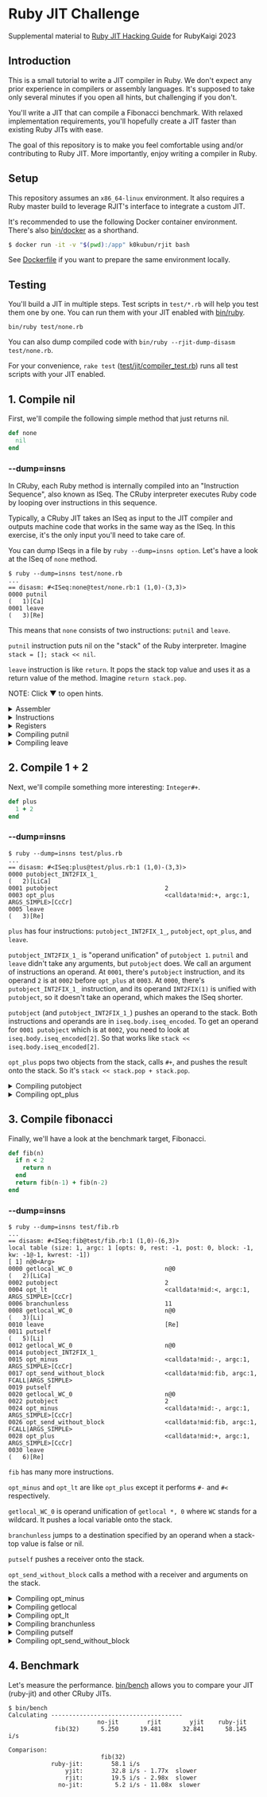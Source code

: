 # Ruby JIT Challenge

Supplemental material to [Ruby JIT Hacking Guide](https://rubykaigi.org/2023/presentations/k0kubun.html) for RubyKaigi 2023

## Introduction

This is a small tutorial to write a JIT compiler in Ruby.
We don't expect any prior experience in compilers or assembly languages.
It's supposed to take only several minutes if you open all hints, but challenging if you don't.

You'll write a JIT that can compile a Fibonacci benchmark.
With relaxed implementation requirements, you'll hopefully create a JIT faster than existing Ruby JITs with ease.

The goal of this repository is to make you feel comfortable using and/or contributing to Ruby JIT.
More importantly, enjoy writing a compiler in Ruby.

## Setup

This repository assumes an `x86_64-linux` environment.
It also requires a Ruby master build to leverage RJIT's interface to integrate a custom JIT.

It's recommended to use the following Docker container environment.
There's also [bin/docker](./bin/docker) as a shorthand.

```bash
$ docker run -it -v "$(pwd):/app" k0kubun/rjit bash
```

See [Dockerfile](./Dockerfile) if you want to prepare the same environment locally.

## Testing

You'll build a JIT in multiple steps.
Test scripts in `test/*.rb` will help you test them one by one.
You can run them with your JIT enabled with [bin/ruby](./bin/ruby).

```
bin/ruby test/none.rb
```

You can also dump compiled code with `bin/ruby --rjit-dump-disasm test/none.rb`.

For your convenience, `rake test` ([test/jit/compiler\_test.rb](./test/jit/compiler_test.rb))
runs all test scripts with your JIT enabled.

## 1. Compile nil

First, we'll compile the following simple method that just returns nil.

```rb
def none
  nil
end
```

### --dump=insns

In CRuby, each Ruby method is internally compiled into an "Instruction Sequence", also known as ISeq.
The CRuby interpreter executes Ruby code by looping over instructions in this sequence.

Typically, a CRuby JIT takes an ISeq as input to the JIT compiler and outputs machine code
that works in the same way as the ISeq. In this exercise, it's the only input you'll need to take care of.

You can dump ISeqs in a file by `ruby --dump=insns option`.
Let's have a look at the ISeq of `none` method.

```
$ ruby --dump=insns test/none.rb
...
== disasm: #<ISeq:none@test/none.rb:1 (1,0)-(3,3)>
0000 putnil                                                           (   1)[Ca]
0001 leave                                                            (   3)[Re]
```

This means that `none` consists of two instructions: `putnil` and `leave`.

`putnil` instruction puts nil on the "stack" of the Ruby interpreter. Imagine `stack = []; stack << nil`.

`leave` instruction is like `return`. It pops the stack top value and uses it as a return value of the method.
Imagine `return stack.pop`.

NOTE: Click ▼ to open hints.

<details>
<summary>Assembler</summary>

### Assembler

[lib/jit/assembler.rb](./lib/jit/assembler.rb) has an x86\_64 assembler that was copied from RJIT and then simplified.
Feel free to remove it and write it from scratch, but this tutorial will not cover how to encode x86\_64 instructions.

Here's example code using `Assembler`.

```rb
asm = Assembler.new
asm.mov(:rax, [:rsi, 8])
asm.add(:rax, 2)
write(asm)
```

This writes the following machine code into memory.

```asm
mov rax, [rsi + 8]
add rax, 2
```

`rax` and `rsi` are registers.
`[rsi + 8]` is memory access based off of a register, which reads memory 8 bytes after the address in `rsi`.
`2` is an immediate value.

See [lib/jit/assembler.rb](./lib/jit/assembler.rb) for what kind of input it can handle.

</details>
<details>
<summary>Instructions</summary>

### Instructions

There are various x86\_64 instructions.
However, it's enough to use only the following instructions to pass tests in this tutorial.

For `test/none.rb`, only `mov`, `add`, and `ret` are necessary.

| Instruction | Description                                 | Example      | Effect     |
|:------------|:--------------------------------------------|:-------------|:-----------|
| mov         | Assign a value.                             | `mov rax, 1` | `rax = 1`  |
| add         | Add a value.                                | `add rax, 1` | `rax += 1` |
| sub         | Subtract a value.                           | `sub rax, 1` | `rax -= 1` |
| cmp         | Compare values. Use it with cmovl.          | `cmp rdi, rsi`   | `rdi < rsi` |
| cmovl       | Assign a value if left < right.             | `cmovl rax, rcx` | `rax = rcx if rdi < rsi` |
| test        | Compare values. Use it with jz.             | `test rax, 1` | `rax & 1` |
| jz          | Jump if left and right have no common bits. | `jz 0x1234` | `goto 0x1234 if rax & 1 == 0` |
| jmp         | Jump to an address.                         | `jmp 0x1234` | `goto 0x1234` |
| call        | Call a function.                            | `call 0x1234` | `func()` |
| ret         | Return a value.                             | `ret` | `return rax` |

</details>
<details>
<summary>Registers</summary>

### Registers

Registers are like variables in machine code.
You're free to use registers in whatever way, but a [reference implementation](https://github.com/Shopify/ruby-jit-challenge/blob/k0kubun/lib/jit/compiler.rb)
used only the following registers.

| Register | Purpose |
|:---------|:--------|
| rdi      | `ec` (execution context) is set when a JIT function is called. It represents a Ruby thread. Used when you push/pop a stack frame. |
| rsi      | `cfp` (control frame pointer) is set when a JIT function is called. It represents a stack frame. Used when you fetch a local variable or a receiver. |
| rax      | A JIT function return value to be set before `ret` instruction. It can be also used as a "scratch register" to hold temporary values. |
| r8       | A general-purpose register. The reference implementation used this for the 1st slot of the Ruby VM stack, `stack[0]`. |
| r9       | A general-purpose register. The reference implementation used this for the 2nd slot of the Ruby VM stack, `stack[1]`. |
| r10      | A general-purpose register. The reference implementation used this for the 3rd slot of the Ruby VM stack, `stack[2]`. |
| r11      | A general-purpose register. The reference implementation used this for the 4th slot of the Ruby VM stack, `stack[3]`. |

</details>
<details>
<summary>Compiling putnil</summary>

### Compiling putnil

Open [lib/jit/compiler.rb](./lib/jit/compiler.rb) and add a case for `putnil`.

```diff
       # Iterate over each YARV instruction.
       insn_index = 0
       while insn_index < iseq.body.iseq_size
         insn = INSNS.fetch(C.rb_vm_insn_decode(iseq.body.iseq_encoded[insn_index]))
         case insn.name
         in :nop
           # none
+        in :putnil
+          # ...
         end
         insn_index += insn.len
       end
```

Let's push `nil` onto the stack.
In the scope of this tutorial, it's enough to use a random register as a replacement for a stack slot.

Let's say you decided to use `r8` for `stack[0]`, you could write the code as follows, for example.

```diff
+      STACK = [:r8]

       # Iterate over each YARV instruction.
       insn_index = 0
+      stack_size = 0
       while insn_index < iseq.body.iseq_size
         insn = INSNS.fetch(C.rb_vm_insn_decode(iseq.body.iseq_encoded[insn_index]))
         case insn.name
         in :nop
           # none
         in :putnil
+          asm.mov(STACK[stack_size], C.to_value(nil))
+          stack_size += 1
         end
         insn_index += insn.len
       end
```

`C` is a module with useful helpers to write a JIT.
`C.to_value` converts any Ruby object into its representation in the C language (and machine code).

`C.to_value(nil)` is 4, so this does `asm.mov(:r8, 4)`, which means `stack[0] = nil`.
This value in `r8` should be then handled by subsequent instructions like `leave`.

</details>
<details>
<summary>Compiling leave</summary>

### Compiling leave

`leave` instruction needs to do two things.

1. Pop a stack frame
2. Return a value

A JIT function is called after a corresponding stack frame is pushed.
However, the Ruby VM is not responsible for popping the stack frame after calling the JIT function.
So a JIT function needs to pop it on `leave` instruction.

A stack frame `cfp` is in `rsi`. The interpreter reads `ec->cfp` to fetch the current stack frame and `ec` is in `rdi`.
Therefore, you can generate code to pop a stack frame as follows.

```diff
       STACK = [:r8]
+      EC = :rdi
+      CFP = :rsi

       # Iterate over each YARV instruction.
       insn_index = 0
       stack_size = 0
       while insn_index < iseq.body.iseq_size
         insn = INSNS.fetch(C.rb_vm_insn_decode(iseq.body.iseq_encoded[insn_index]))
         case insn.name
         in :nop
           # none
         in :putnil
           asm.mov(STACK[stack_size], C.to_value(nil))
           stack_size += 1
+        in :leave
+          asm.add(CFP, C.rb_control_frame_t.size)
+          asm.mov([EC, C.rb_execution_context_t.offsetof(:cfp)], CFP)
         end
         insn_index += insn.len
       end
```

The `cfp` grows downward; `cfp -= 1` pushes a frame, and `cfp += 1` pops a frame.
Here, we want to pop a frame, so we do `cfp += 1`.
When we increment a pointer, `1` actually means the size of what it points to.
`cfp` is called `rb_control_frame_t` in the Ruby VM, and you can get its size by `C.rb_control_frame_t.size`.

To set that to `ec->cfp`, you need to get a memory address based off of `ec`.
The offset of `ec->cfp` relative to the head of `ec` is in `C.rb_execution_context_t.offsetof(:cfp)`.
So you can use `[EC, C.rb_execution_context_t.offsetof(:cfp)]` to get `ec->cfp`.

Finally, we'll return a value from the JIT function.
You should set a stack-top value to `rax` and then put `ret` instruction.

```diff
       # Iterate over each YARV instruction.
       insn_index = 0
       stack_size = 0
       while insn_index < iseq.body.iseq_size
         insn = INSNS.fetch(C.rb_vm_insn_decode(iseq.body.iseq_encoded[insn_index]))
         case insn.name
         in :nop
           # none
         in :putnil
           asm.mov(STACK[stack_size], C.to_value(nil))
           stack_size += 1
         in :leave
           asm.add(CFP, C.rb_control_frame_t.size)
           asm.mov([EC, C.rb_execution_context_t.offsetof(:cfp)], CFP)
+          asm.mov(:rax, STACK[stack_size - 1])
+          asm.ret
         end
         insn_index += insn.len
       end
```

Now you should be able to execute `test/none.rb`. Test it as follows.

```
$ bin/ruby --rjit-dump-disasm test/none.rb
  0x564e87d2c000: mov r8, 4
  0x564e87d2c007: add rsi, 0x40
  0x564e87d2c00b: mov qword ptr [rdi + 0x10], rsi
  0x564e87d2c00f: mov rax, r8
  0x564e87d2c012: ret

nil
```

`rake test` should pass one test that runs `test/none.rb`.

Also try changing what you're giving to `C.to_value` in `putnil` to double-check
the interpreter is calling the JIT function you generated.

</details>

## 2. Compile 1 + 2

Next, we'll compile something more interesting: `Integer#+`.

```rb
def plus
  1 + 2
end
```

### --dump=insns

```
$ ruby --dump=insns test/plus.rb
...
== disasm: #<ISeq:plus@test/plus.rb:1 (1,0)-(3,3)>
0000 putobject_INT2FIX_1_                                             (   2)[LiCa]
0001 putobject                              2
0003 opt_plus                               <calldata!mid:+, argc:1, ARGS_SIMPLE>[CcCr]
0005 leave                                                            (   3)[Re]
```

`plus` has four instructions: `putobject_INT2FIX_1_`, `putobject`, `opt_plus`, and `leave`.

`putobject_INT2FIX_1_` is "operand unification" of `putobject 1`.
`putnil` and `leave` didn't take any arguments, but `putobject` does.
We call an argument of instructions an operand.
At `0001`, there's `putobject` instruction, and its operand `2` is at `0002` before `opt_plus` at `0003`.
At `0000`, there's `putobject_INT2FIX_1_` instruction, and its operand `INT2FIX(1)` is unified with `putobject`,
so it doesn't take an operand, which makes the ISeq shorter.

`putobject` (and `putobject_INT2FIX_1_`) pushes an operand to the stack.
Both instructions and operands are in `iseq.body.iseq_encoded`.
To get an operand for `0001 putobject` which is at `0002`, you need to look at `iseq.body.iseq_encoded[2]`.
So that works like `stack << iseq.body.iseq_encoded[2]`.

`opt_plus` pops two objects from the stack, calls `#+`, and pushes the result onto the stack.
So it's `stack << stack.pop + stack.pop`.

<details>
<summary>Compiling putobject</summary>

### Compiling putobject

For `putobject_INT2FIX_1_`, you need to hard-code the operand as `1`.
Instead of `INT2FIX(1)` that is used in C, you can use `C.to_value(1)` instead.
So it can be:

```rb
STACK = [:r8, :r9]

in :putobject_INT2FIX_1_
  asm.mov(STACK[stack_size], C.to_value(1))
  stack_size += 1
```

For `putobject`, you need to get an operand from `iseq.body.iseq_encoded` as explained above.
You could write:

```rb
in :putobject
  operand = iseq.body.iseq_encoded[insn_index + 1]
  asm.mov(STACK[stack_size], operand)
```

</details>

<details>
<summary>Compiling opt_plus</summary>

### Compiling opt\_plus

`opt_plus` is capable of handling any `#+` methods, but specifically optimizes a few methods such as `Integer#+`.
In this tutorial, we're going to handle only `Integer`s. It's okay to assume operands are all `Integer`s.

In CRuby, a small-enough `Integer` is expressed as `(num << 1) + 1`.
So an `Integer` object `1` is expressed as `(1 << 1) + 1`, which is `3`.

You'll take `(num1 << 1) + 1` and `(num2 << 1) + 1` as operands.
If you just add them, the result will be `((num1 + num2) << 1) + 2`.
The actual representation for `num1 + num2` is `((num1 + num2) << 1) + 1`,
so you'll need to subtract it by 1.

Here's an example implementation.

```rb
in :opt_plus
  recv = STACK[stack_size - 2]
  obj = STACK[stack_size - 1]

  asm.add(recv, obj)
  asm.sub(recv, 1)

  stack_size -= 1
```

Test those instructions with `bin/ruby --rjit-dump-disasm test/plus.rb`.

</details>

## 3. Compile fibonacci

Finally, we'll have a look at the benchmark target, Fibonacci.

```rb
def fib(n)
  if n < 2
    return n
  end
  return fib(n-1) + fib(n-2)
end
```

### --dump=insns

```
$ ruby --dump=insns test/fib.rb
...
== disasm: #<ISeq:fib@test/fib.rb:1 (1,0)-(6,3)>
local table (size: 1, argc: 1 [opts: 0, rest: -1, post: 0, block: -1, kw: -1@-1, kwrest: -1])
[ 1] n@0<Arg>
0000 getlocal_WC_0                          n@0                       (   2)[LiCa]
0002 putobject                              2
0004 opt_lt                                 <calldata!mid:<, argc:1, ARGS_SIMPLE>[CcCr]
0006 branchunless                           11
0008 getlocal_WC_0                          n@0                       (   3)[Li]
0010 leave                                  [Re]
0011 putself                                                          (   5)[Li]
0012 getlocal_WC_0                          n@0
0014 putobject_INT2FIX_1_
0015 opt_minus                              <calldata!mid:-, argc:1, ARGS_SIMPLE>[CcCr]
0017 opt_send_without_block                 <calldata!mid:fib, argc:1, FCALL|ARGS_SIMPLE>
0019 putself
0020 getlocal_WC_0                          n@0
0022 putobject                              2
0024 opt_minus                              <calldata!mid:-, argc:1, ARGS_SIMPLE>[CcCr]
0026 opt_send_without_block                 <calldata!mid:fib, argc:1, FCALL|ARGS_SIMPLE>
0028 opt_plus                               <calldata!mid:+, argc:1, ARGS_SIMPLE>[CcCr]
0030 leave                                                            (   6)[Re]
```

`fib` has many more instructions.

`opt_minus` and `opt_lt` are like `opt_plus` except it performs `#-` and `#<` respectively.

`getlocal_WC_0` is operand unification of `getlocal *, 0` where `WC` stands for a wildcard.
It pushes a local variable onto the stack.

`branchunless` jumps to a destination specified by an operand when a stack-top value is
false or nil.

`putself` pushes a receiver onto the stack.

`opt_send_without_block` calls a method with a receiver and arguments on the stack.

<details>
<summary>Compiling opt_minus</summary>

### Compiling opt\_minus

Remember `opt_plus`.
You'll take `(num1 << 1) + 1` and `(num2 << 1) + 1` as operands.
If you subtract one by the other, the result will be `((num1 - num2) << 1)`.
But the actual representation for `num1 - num2` is `((num1 - num2) << 1) + 1`.
So you'll need to add 1 to it.

Here's an example implementation.

```rb
STACK = [:r8, :r9, :r10, :r11]

in :opt_minus
  recv = STACK[stack_size - 2]
  obj = STACK[stack_size - 1]

  asm.sub(recv, obj)
  asm.add(recv, 1)

  stack_size -= 1
```

Test the instruction with `bin/ruby --rjit-dump-disasm test/minus.rb`.

</details>

<details>
<summary>Compiling getlocal</summary>

### Compiling getlocal

`getlocal_WC_0` means `getlocal *, 0`. The `*` part is an operand and it has an index to the local variable from an "environment pointer" (EP).
The `0` part is a "level", which shows how many levels of EPs you need to go deeper to get a local variable.
This is needed when a local variable environment is nested, e.g. a block inside a method.
Since it's `0` this time, you will not need to worry about digging EPs. You'll need to get the EP of the current "control frame" (`cfp`).

`cfp` is in `rsi` and you can get the offset to `cfp->ep` from `C.rb_control_frame_t.offsetof(:ep)`.
So `[:rsi, C.rb_control_frame_t.offsetof(:ep)]` can be used to get an EP.

Once you get an EP, you need to find a local variable. The index is an operand, which can be fetched with `iseq.body.iseq_encoded[insn_index + 1]`.
The index is a positive number but local variables actually live "below" the EP. So you have to negate the index.
Besides, the unit of indexes is a `VALUE` type in C, which represents a Ruby object. So the index to a local variable from an EP is
`-iseq.body.iseq_encoded[insn_index + 1] * C.VALUE.size`.

All in all, an example implementation looks like this.

```rb
in :getlocal_WC_0
  # Get EP
  asm.mov(:rax, [CFP, C.rb_control_frame_t.offsetof(:ep)])

  # Load the local variable
  idx = iseq.body.iseq_encoded[insn_index + 1]
  asm.mov(STACK[stack_size], [:rax, -idx * C.VALUE.size])

  stack_size += 1
```

Test the instruction with `bin/ruby --rjit-dump-disasm test/local.rb`.

</details>

<details>
<summary>Compiling opt_lt</summary>

### Compiling opt\_lt

Again, assume operands are `Integer`s.
Comparing `(num1 << 1) + 1` and `(num2 << 1) + 1` would return the same result as comparing `num1` and `num2`.
You'll use a `cmp` instruction that compares them.

Once you compare the values, you'll need to generate code that conditionally returns something.
`Integer#<` returns `true` or `false`.
There's a family of instructions that conditionally set a value based on a prior `cmp` (or `test`).
To conditionally set a value if `num1 < num2` holds based on the previous `cmp`,
you can use `cmovl` (conditionally move if less).

An example implementation is as follows.

```rb
in :opt_lt
  recv = STACK[stack_size - 2]
  obj = STACK[stack_size - 1]

  asm.cmp(recv, obj)
  asm.mov(recv, C.to_value(false))
  asm.mov(:rax, C.to_value(true))
  asm.cmovl(recv, :rax)

  stack_size -= 1
```

Test the instruction with `bin/ruby --rjit-dump-disasm test/lt.rb`.

</details>

<details>
<summary>Compiling branchunless</summary>

### Compiling branchunless

TODO

</details>

<details>
<summary>Compiling putself</summary>

### Compiling putself

TODO

</details>

<details>
<summary>Compiling opt_send_without_block</summary>

### Compiling opt\_send\_without\_block

TODO

</details>

## 4. Benchmark

Let's measure the performance.
[bin/bench](./bin/bench) allows you to compare your JIT (ruby-jit) and other CRuby JITs.

```
$ bin/bench
Calculating -------------------------------------
                         no-jit        rjit        yjit    ruby-jit
             fib(32)      5.250      19.481      32.841      58.145 i/s

Comparison:
                          fib(32)
            ruby-jit:        58.1 i/s
                yjit:        32.8 i/s - 1.77x  slower
                rjit:        19.5 i/s - 2.98x  slower
              no-jit:         5.2 i/s - 11.08x  slower
```
